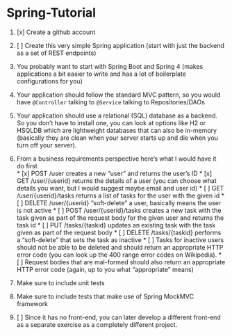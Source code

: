 # Spring-Tutorial

1. [x] Create a github account

2. [ ] Create this very simple Spring application (start with just the backend as a set of REST endpoints)

  1. You probably want to start with Spring Boot and Spring 4 (makes applications a bit easier to write and has a lot of boilerplate configurations for you)  
  2. Your application should follow the standard MVC pattern, so you would have `@Controller` talking to `@Service` talking to Repositories/DAOs
  3. Your application should use a relational (SQL) database as a backend. So you don’t have to install one, you can look at options like H2 or HSQLDB which are lightweight databases that can also be in-memory (basically they are clean when your server starts up and die when you turn off your server).
  4. From a business requirements perspective here’s what I would have it do first  
    * [x] POST /user creates a new “user” and returns the user’s ID
    * [x] GET /user/{userid} returns the details of a user (you can choose what details you want, but I would suggest maybe email and user id)
    * [ ] GET /user/{userid}/tasks returns a list of tasks for the user with the given id
    * [ ] DELETE /user/{userid} “soft-delete” a user, basically means the user is not active
    * [ ] POST /user/{userid}/tasks creates a new task with the task given as part of the request body for the given user and returns the task id
    * [ ] PUT /tasks/{taskid} updates an existing task with the task given as part of the request body
    * [ ] DELETE /tasks/{taskid} performs a “soft-delete” that sets the task as inactive
    * [ ] Tasks for inactive users should not be able to be deleted and should return an appropriate HTTP error code (you can look up the 400 range error codes on Wikipedia).
    * [ ] Request bodies that are mal-formed should also return an appropriate HTTP error code (again, up to you what “appropriate” means)
  5. Make sure to include unit tests
  6. Make sure to include tests that make use of Spring MockMVC framework
  
3. [ ] Since it has no front-end, you can later develop a different front-end as a separate exercise as a completely different project.